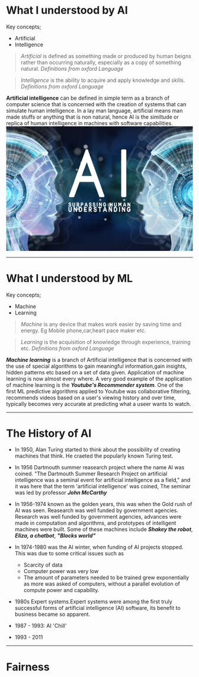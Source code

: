 
# What I understood by AI
Key concepts;
+ Artificial
+ Intelligence
> *Artificial* is defined as something made or produced by human beigns rather than occurring naturally, especially as a copy of something natural. 
> *Definitions from oxford Language*

> *Intelligence* is the ability to acquire and apply knowledge and skills.
> *Definitions from oxford Language*

**Artificial intelligence** can be defined in simple term as a branch of computer science that is concerned with the creation of systems that can simulate human intelligence. In a lay man language, artificial means man made stuffs or anything that is non natural, hence AI is the similtude or replica  of human intelligence in machines with software capabilities.
  <br>
![AI image](Artificial-Intelligence-Growth.jpg)
***
# What I understood by ML
Key concepts;
+ Machine 
+ Learning
  
> *Machine* is any device that makes work easier by saving time and energy. Eg Mobile phone,car,heart pace maker etc.

> *Learning* is the acquisition of knowledge through experience, training etc.
> *Definitions from oxford Language*


***Machine learning*** is a branch of Artificial intelligence that is concerned with the use of special algorithms to gain meaningful information,gain insights, hidden patterns etc based on a set of data given.
Application of machine learning is now almost every where. A very good example of the application of machine learning is the ***Youtube's Recommender system***. One of the first ML predictive algorithms applied to Youtube was collaborative filtering, recommends videos based on a user's viewing history and over time, typically becomes very accurate at predicting what a useer wants to watch.

***
# The History of AI
+ In 1950, Alan Turing started to think about the possibility of creating machines that think. He craeted the popularly known Turing test.
  
+ In 1956 Dartmouth summer reasearch project where the name AI was coined.
  "The Dartmouth Summer Research Project on artificial intelligence was a seminal event for artificial intelligence as a field," and it was here that the term 'artificial intelligence' was coined, The seminar was led by professor ***John McCarthy***
+ In 1956-1974 known as the golden years, this was when the Gold rush of AI was seen. Reasearch was well funded by government agencies. Research was well funded by government agencies, advances were made in computation and algorithms, and prototypes of intelligent machines were built. Some of these machines include ***Shakey the robot***, ***Eliza, a chatbot***, ***"Blocks world"***
+ In 1974-1980 was the AI winter, when funding of AI projects stopped. This was due to some critical issues such as   
    - Scarcity of data
    - Computer power was very low
    - The amount of parameters needed to be trained grew exponentially as more was asked of computers, without a parallel evolution of compute power and capability.
+ 1980s Expert systems.Expert systems were among the first truly successful forms of artificial intelligence (AI) software, its benefit to business became so apparent.
+ 1987 - 1993: AI 'Chill'
+ 1993 - 2011

***
# Fairness